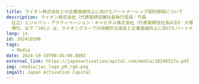```yaml
---
title: ライオン株式会社との企業価値向上に向けたパートナーシップ契約締結について
description: ライオン株式会社（代表取締役兼社長執行役員：竹森
  征之）とジャパン・アクティベーション・キャピタル株式会社（代表取締役社長&CEO：大塚
  博行、以下「JAC」）は、ライオングループの持続的な成長と企業価値向上に向けたパートナーシップ契約（以下、「本契約」）を締結しましたので、お知らせいたします。なお、JACは本契約に基づき、10月９日付でライオン株式会社の株式を取得し、株主となっております。
lang: ja
id: 20241010B
tags:
  - Media
date: 2024-10-10T08:45:00.000Z
external_link: https://japanactivationcapital.com/media/20240527a.pdf
img: /media/jac_logo_p0_rgb.png
imgalt: Japan Activation Capital
---
```

